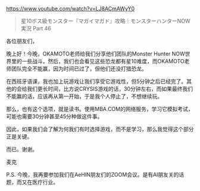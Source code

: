 https://www.youtube.com/watch?v=LJ8ACmAWyY0

> 星10ボス級モンスター『マガイマガド』攻略｜モンスターハンターNOW 実況 Part 46 
 
各位朋友们，

晚上好！今晚，OKAMOTO老师给我们分享他们团队的Monster Hunter NOW世界里的一些战斗。然后，我们也会看见这些恐龙都有星10难度，而OKAMOTO老师团队完全不能赢，因为时间已过了，但他们还没打猎恐龙。

在西班牙语课，我也加上玩游戏让我们享受它游戏性，但5分钟之后已经完了。其他的会给我们更长时间，比方说CRYSIS游戏的话，30分钟左右，而如果最终我们不能赢的话，应该再从第一开始，于是我个人停止了，不想继续玩。

那么，也有这个选项，就是读书。使用MBA.COM的网络服务，学习它模拟考试，可能也需要30分钟甚至45分种做这件事。

因此，如果我们会了解为何我们有时选择游戏，而不是学习，那么我觉得这个部分正是关键。

而已。谢谢。

麦克

P.S. 今晚，我再要参加我们在AeHIN朋友们的ZOOM会议。是有AI朋友关的话题，而又在医疗行业。


